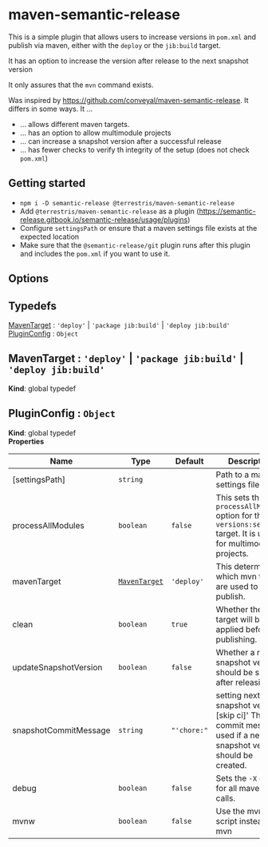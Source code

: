 # maven-semantic-release

This is a simple plugin that allows users to increase versions in `pom.xml` and publish via maven, either with the `deploy` or the `jib:build` target. 

It has an option to increase the version after release to the next snapshot version

It only assures that the `mvn` command exists.

Was inspired by https://github.com/conveyal/maven-semantic-release. It differs in some ways. It …
* … allows different maven targets.
* … has an option to allow multimodule projects
* … can increase a snapshot version after a successful release
* … has fewer checks to verify th integrity of the setup (does not check `pom.xml`)

## Getting started

* `npm i -D semantic-release @terrestris/maven-semantic-release`
* Add `@terrestris/maven-semantic-release` as a plugin (https://semantic-release.gitbook.io/semantic-release/usage/plugins)
* Configure `settingsPath` or ensure that a maven settings file exists at the expected location
* Make sure that the `@semantic-release/git` plugin runs after this plugin and includes the `pom.xml` if you want to use it.

## Options

<!-- AUTO_GENERATED_OPTIONS -->
## Typedefs

<dl>
<dt><a href="#MavenTarget">MavenTarget</a> : <code>&#x27;deploy&#x27;</code> | <code>&#x27;package jib:build&#x27;</code> | <code>&#x27;deploy jib:build&#x27;</code></dt>
<dd></dd>
<dt><a href="#PluginConfig">PluginConfig</a> : <code>Object</code></dt>
<dd></dd>
</dl>

<a name="MavenTarget"></a>

## MavenTarget : <code>&#x27;deploy&#x27;</code> \| <code>&#x27;package jib:build&#x27;</code> \| <code>&#x27;deploy jib:build&#x27;</code>
**Kind**: global typedef  
<a name="PluginConfig"></a>

## PluginConfig : <code>Object</code>
**Kind**: global typedef  
**Properties**

| Name | Type | Default | Description |
| --- | --- | --- | --- |
| [settingsPath] | <code>string</code> |  | Path to a maven settings file. |
| processAllModules | <code>boolean</code> | <code>false</code> | This sets the `processAllModules` option for the `versions:set` target. It is useful for multimodule projects. |
| mavenTarget | [<code>MavenTarget</code>](#MavenTarget) | <code>&#x27;deploy&#x27;</code> | This determines which mvn targets are used to publish. |
| clean | <code>boolean</code> | <code>true</code> | Whether the `clean` target will be applied before publishing. |
| updateSnapshotVersion | <code>boolean</code> | <code>false</code> | Whether a new snapshot version should be set after releasing. |
| snapshotCommitMessage | <code>string</code> | <code>&quot;&#x27;chore:&quot;</code> | setting next snapshot version [skip ci]' The commit message used if a new snapshot version should be created. |
| debug | <code>boolean</code> | <code>false</code> | Sets the `-X` option for all maven calls. |
| mvnw | <code>boolean</code> | <code>false</code> | Use the mvnw script instead of mvn |
<!-- AUTO_GENERATED_OPTIONS -->
